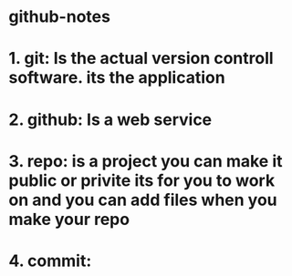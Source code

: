 # github-notes

# 1. git: Is the actual version controll software. its the application 

# 2. github: Is a web service 

# 3. repo: is a project you can make it public or privite its for you to work on and you can add files when you make your repo 

# 4. commit: 
